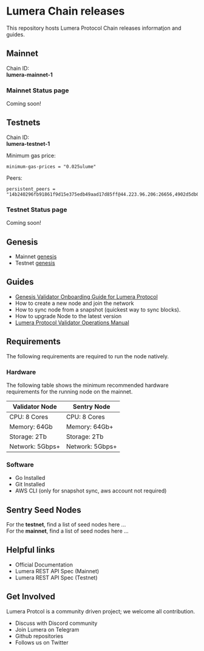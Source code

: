 # Lumera Chain releases

This repository hosts Lumera Protocol Chain releases informat[i]()on and guides.

## Mainnet
Chain ID:<br>
**lumera-mainnet-1**

### Mainnet Status page
Coming soon!

## Testnets
Chain ID:<br>
**lumera-testnet-1**

Minimum gas price:
```
minimum-gas-prices = "0.025ulume"
```

Peers:
```
persistent_peers = "14b240296fb91861f9d15e375edb49aad17d85ff@44.223.96.206:26656,4902d5db03ad6754e287ffdd051a5507a595927a@3.236.181.141:26656,55c2d8cd1eac108d1e903772e10ba190f3b54dd1@100.27.41.37:26656,5ae641559b6a2de7e803f0a3f94da3acef7353c7@3.236.168.54:26656,8d7557e2e4e8c5d3b409663764d9fdc22d2c3449@44.204.100.172:26656,927b68929de6480a9bdbc9c856c34af978a32b28@34.201.20.211:26656,d13c8acc2b39b56e68e953eb304c33981b3b982c@44.214.180.199:26656"
```

### Testnet Status page
Coming soon!

## Genesis
* Mainnet [genesis](mainnet)
* Testnet [genesis](testnet) 

## Guides
* [Genesis Validator Onboarding Guide for Lumera Protocol](docs/GENESIS_VALIDATOR_ONBOARDING.md)
* How to create a new node and join the network
* How to sync node from a snapshot (quickest way to sync blocks).
* How to upgrade Node to the latest version
* [Lumera Protocol Validator Operations Manual](docs/VALIDATOR_GUIDE.md)

## Requirements
The following requirements are required to run the node natively.

### Hardware
The following table shows the minimum recommended hardware requirements for the running node on the mainnet.

| Validator Node | Sentry Node |
| --- | --- |
| CPU: 8 Cores | CPU: 8 Cores |
| Memory: 64Gb	| Memory: 64Gb+ |
| Storage: 2Tb	| Storage: 2Tb |
| Network: 5Gbps+	| Network: 5Gbps+ |

### Software
* Go Installed
* Git Installed
* AWS CLI (only for snapshot sync, aws account not required)

## Sentry Seed Nodes
For the **testnet**, find a list of seed nodes here ... <br>
For the **mainnet**, find a list of seed nodes here ...

## Helpful links
* Official Documentation
* Lumera REST API Spec (Mainnet)
* Lumera REST API Spec (Testnet)
  
## Get Involved
Lumera Protcol is a community driven project; we welcome all contribution.

* Discuss with Discord community<br>
* Join Lumera on Telegram<br>
* Github repositories<br>
* Follows us on Twitter<br>
